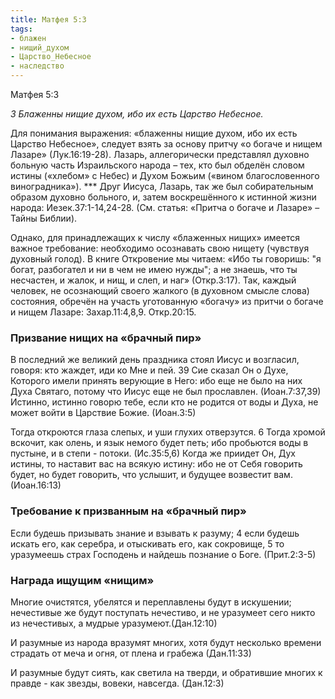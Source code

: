 ```yaml
---
title: Матфея 5:3
tags: 
- блажен
- нищий_духом
- Царство_Небесное
- наследство
---
```


Матфея 5:3

*3 Блаженны нищие духом, ибо их есть Царство Небесное.*

Для понимания выражения: «блаженны нищие духом, ибо их есть Царство Небесное»,  следует взять за основу притчу «о богаче и нищем Лазаре» (Лук.16:19-28). Лазарь, аллегорически представлял духовно больную часть Израильского народа – тех, кто был обделён словом истины («хлебом» с Небес) и Духом Божьим («вином благословенного виноградника»).  *** Друг Иисуса, Лазарь, так же был собирательным образом духовно больного, и, затем воскрешённого к истинной жизни народа: Иезек.37:1-14,24-28. (См. статья: «Притча о богаче и Лазаре» – Тайны Библии). 

Однако, для принадлежащих к числу «блаженных нищих» имеется важное требование: необходимо осознавать свою нищету (чувствуя духовный голод). В книге Откровение мы читаем: «Ибо ты говоришь: "я богат, разбогател и ни в чем не имею нужды"; а не знаешь, что ты несчастен, и жалок, и нищ, и слеп, и наг» (Откр.3:17). Так, каждый человек, не осознающий своего жалкого (в духовном смысле слова) состояния, обречён на участь уготованную «богачу» из притчи о богаче и нищем Лазаре:  Захар.11:4,8,9. Откр.20:15. 

### Призвание нищих на «брачный пир»

В последний же великий день праздника стоял Иисус и возгласил, говоря: кто жаждет, иди ко Мне и пей. 39 Сие сказал Он о Духе, Которого имели принять верующие в Него: ибо еще не было на них Духа Святаго, потому что Иисус еще не был прославлен. (Иоан.7:37,39)
Истинно, истинно говорю тебе, если кто не родится от воды и Духа, не может войти в Царствие Божие. (Иоан.3:5)

Тогда откроются глаза слепых, и уши глухих отверзутся. 6 Тогда хромой вскочит, как олень, и язык немого будет петь; ибо пробьются воды в пустыне, и в степи - потоки. (Ис.35:5,6)
Когда же приидет Он, Дух истины, то наставит вас на всякую истину: ибо не от Себя говорить будет, но будет говорить, что услышит, и будущее возвестит вам. (Иоан.16:13)

### Требование к призванным на «брачный пир»

Если будешь призывать знание и взывать к разуму; 4 если будешь искать его, как серебра, и отыскивать его, как сокровище, 5 то уразумеешь страх Господень и найдешь познание о Боге. (Прит.2:3-5)

### Награда ищущим «нищим»

Многие очистятся, убелятся и переплавлены будут в искушении; нечестивые же будут поступать нечестиво, и не уразумеет сего никто из нечестивых, а мудрые уразумеют.(Дан.12:10)

И разумные из народа вразумят многих, хотя будут несколько времени страдать от меча и огня, от плена и грабежа (Дан.11:33)

И разумные будут сиять, как светила на тверди, и обратившие многих к правде - как звезды, вовеки, навсегда. (Дан.12:3)
 